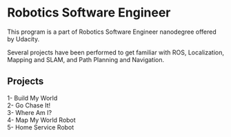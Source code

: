 # Robotics Software Engineer
This program is a part of Robotics Software Engineer nanodegree offered by Udacity.  

Several projects have been performed to get familiar with ROS, Localization, Mapping and SLAM, and Path Planning and Navigation.
## Projects
1- Build My World  
2- Go Chase It!  
3- Where Am I?  
4- Map My World Robot  
5- Home Service Robot  
